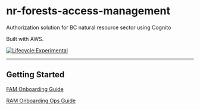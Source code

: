 # nr-forests-access-management

Authorization solution for BC natural resource sector using Cognito

Built with AWS.

[![Lifecycle:Experimental](https://img.shields.io/badge/Lifecycle-Experimental-339999)](Redirect-URL)

---

## Getting Started

[FAM Onboarding Guide](../../wiki/FAM-Onboarding)

[RAM Onboarding Ops Guide](../../wiki/FAM-Onboarding-Ops-Guide)
